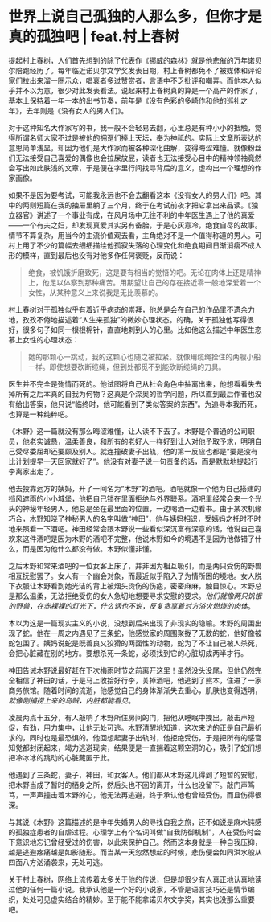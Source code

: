 # 世界上说自己孤独的人那么多，但你才是真的孤独吧 | feat.村上春树

提起村上春树，人们首先想到的除了代表作《挪威的森林》就是他悲催的万年诺贝尔陪跑经历了。每年临近诺贝尔文学奖发表日期，村上春树都免不了被媒体和评论家们拉出来溜一圈示众，唱衰者多过赞赏者，言语中不乏批评和嘲弄。而他本人似乎并不以为意，很少对此发表看法。说起来村上春树真的算是一个高产的作家了，基本上保持着一年一本的出书节奏，前年是《没有色彩的多崎作和他的巡礼之年》，去年则是《没有女人的男人们》。

对于这种知名大作家写的书，我一般不会轻易去翻，心里总是有种小小的抵触，觉得所谓名师大家不过是被他的拥趸们捧上天坛，奉为神祗的。实际上文章所表达的意思简单浅显，却因为他们是大作家而被各种深化曲解，变得晦涩难懂。就像粉丝们无法接受自己喜爱的偶像也会拉屎放屁，读者也无法接受心目中的精神领袖竟然会写出如此肤浅的文章，于是便在字里行间找寻背后的意义，虚构出一个理想的作家画像。

如果不是因为要考试，可能我永远也不会去翻看这本《没有女人的男人们》吧。其中的两则短篇在我的抽屉里躺了三个月，终于在考试前夜才把它拿出来品读。《独立器官》讲述了一个事业有成，在风月场中无往不利的中年医生遇上了他的真爱——一个有夫之妇，却发现真爱其实另有备胎，于是心灰意冷，绝食自尽的故事。情节不算复杂，用当今的主流价值观去看，主角绝对不是一个值得称道的男人。可村上用了不少的篇幅去细细描绘他孤寂失落的心理变化和绝食期间日渐消瘦不成人形的模样，直到最后也没有对他多作任何褒贬，反而说：

> 绝食，被饥饿折磨致死，这是要有相当的觉悟的吧。无论在肉体上还是精神上，他足以体察到那种痛苦。用期望让自己的存在接近零一般地深爱着一个女性，从某种意义上来说我是无比羡慕的。

村上春树对于孤独似乎有着近乎病态的崇拜，他总是会在自己的作品里不遗余力地，孜孜不倦地描述着“人生来孤独”的微妙心理状态。的确，关于孤独他写得很好，很多句子如同一根根棉针，直直地刺到人的心里。比如他这么描述中年医生恋慕上女性的心理状态：

> 她的那颗心一跳动，我的这颗心也随之被拉紧。就像用缆绳拴住的两艘小船一样。即使想要砍断缆绳，但到处都觅不到能砍断缆绳的刀具。

医生并不完全是殉情而死的。他试图将自己从社会角色中抽离出来，他想看看失去掉所有之后本真的自我为何物？这真是个深奥的哲学问题，所以直到最后作者也没有给出答案，他只说“临终时，他可能看到了类似答案的东西”。为追寻本我而死，也算是一种纯粹吧。

《木野》这一篇就没有那么晦涩难懂，让人读不下去了。木野是个普通的公司职员，他老实诚恳，温柔善良，和所有的老好人一样好到让人对他予取予求，明明自己受尽委屈却还要顾及别人。就连撞破妻子出轨，他的第一反应也都是“要是没有比计划提早一天回家就好了”。他没有对妻子说一句责备的话，而是默默地提起行李离家出走了。

他去投靠远方的姨妈，开了一间名为“木野”的酒吧。酒吧就像一个他为自己搭建的挡风遮雨的小小城堡，他把自己锁在里面拒绝与外界联系。酒吧里经常会来一个光头的神秘年轻男人，他总是坐在最里面的位置，一边喝酒一边看书。由于某次机缘巧合，木野知晓了神秘男人的名字叫做“神田”，他与姨妈相识，受姨妈之托时不时地来照看一下酒吧。神田经常会跟木野说一些看似深沉富有深意的话，他说自己喜欢来这件酒吧是因为木野的酒吧不完整，他说木野如今的境遇不是因为他做错了什么，而是因为他什么都没有做。木野似懂非懂。

之后木野和常来酒吧的一位女客上床了，并非因为相互吸引，而是两只受伤的野兽相互抚慰罢了。女人有一个幽会对象，而最近似乎陷入了为情所困的境地。女人脱下衣服让木野看到她光洁的背上被烟头烫伤的伤疤，密密麻麻，触目惊心。木野总是那么温柔，无法拒绝受伤的女人急切地想要寻求安慰的要求。_他们就像两只饥饿的野兽，在赤裸裸的灯光下，什么话也不说，反复贪享着对方浴火燃烧的肉体_。

本以为这是一篇现实主义的小说，没想到后来出现了非现实的隐喻。木野的周围出现了蛇。他在一周之内遇见了三条蛇，他感觉家的周围聚拢了无数的蛇，他好像被蛇包围了。姨妈说蛇是既善良又狡猾的两面性的动物，蛇为了不让自己被人杀死，会把心脏藏在别的地方。要想杀死一条蛇，必须找到它的心脏切成两半才行。

神田告诫木野说最好赶在下次梅雨时节之前离开这里！虽然没头没尾，但他仍然完全相信了神田的话，于是马上收拾好行李，关掉酒吧，他逃到了熊本，住进了一家商务旅馆。随着时间的流逝，他感觉自己的身体渐渐失去重心，肌肤也变得透明，_就像刚捕捞上来的乌贼，内脏都能看见_。

凌晨两点十五分，有人敲响了木野所住房间的门，把他从睡眠中拽出。敲击声短促，有劲，用力集中，让他无处可逃。木野清醒地知道，这次来访的正是自己最祈求的，同时也是最恐惧的。他回想起妻子出轨时，他拒绝受伤，于是把所有的感官知觉都封闭起来，竭力逃避现实，结果便是一直揣着这颗空洞的心，吸引了蛇们想把冷冰冰的跳动的心脏藏匿于此。

他遇到了三条蛇，妻子，神田，和女客人。他们都从木野这儿得到了短暂的安慰，把木野当成了暂时的栖身之所，然后头也不回的离开，什么也没留下。敲门声笃笃，一声声撞击着木野的心，他无法再逃避，终于承认他也曾经受伤，而且伤得很深。

与其说《木野》这篇描述的是中年失婚男人的寻找自我之旅，还不如说是麻木钝感的孤独症患者的自虐过程。心理学上有个名词叫做“自我防御机制”，人在受伤时会下意识地忘记曾经受过的伤害，以此来保护自己。然而这本身就是一种自我压抑，越是逃避疼痛越是如影随形。而当某一天忽然想起的时候，悲伤便会如同洪水般从四面八方汹涌袭来，无处可逃。

关于村上春树，网络上流传着太多关于他的传说，但是却很少有人真正地认真地读过他的任何一篇小说。我承认他是一个好的小说家，不管是语言技巧还是情节编织，处处可见虚实结合的精妙。至于能不能拿诺贝尔文学奖，其实也没那么重要吧。


